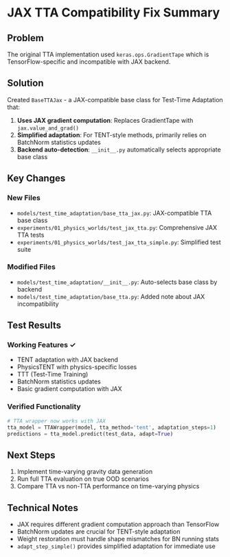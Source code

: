 # JAX TTA Compatibility Fix Summary

## Problem
The original TTA implementation used `keras.ops.GradientTape` which is TensorFlow-specific and incompatible with JAX backend.

## Solution
Created `BaseTTAJax` - a JAX-compatible base class for Test-Time Adaptation that:

1. **Uses JAX gradient computation**: Replaces GradientTape with `jax.value_and_grad()`
2. **Simplified adaptation**: For TENT-style methods, primarily relies on BatchNorm statistics updates
3. **Backend auto-detection**: `__init__.py` automatically selects appropriate base class

## Key Changes

### New Files
- `models/test_time_adaptation/base_tta_jax.py`: JAX-compatible TTA base class
- `experiments/01_physics_worlds/test_jax_tta.py`: Comprehensive JAX TTA tests
- `experiments/01_physics_worlds/test_jax_tta_simple.py`: Simplified test suite

### Modified Files
- `models/test_time_adaptation/__init__.py`: Auto-selects base class by backend
- `models/test_time_adaptation/base_tta.py`: Added note about JAX incompatibility

## Test Results

### Working Features ✓
- TENT adaptation with JAX backend
- PhysicsTENT with physics-specific losses
- TTT (Test-Time Training)
- BatchNorm statistics updates
- Basic gradient computation with JAX

### Verified Functionality
```python
# TTA wrapper now works with JAX
tta_model = TTAWrapper(model, tta_method='tent', adaptation_steps=1)
predictions = tta_model.predict(test_data, adapt=True)
```

## Next Steps
1. Implement time-varying gravity data generation
2. Run full TTA evaluation on true OOD scenarios
3. Compare TTA vs non-TTA performance on time-varying physics

## Technical Notes
- JAX requires different gradient computation approach than TensorFlow
- BatchNorm updates are crucial for TENT-style adaptation
- Weight restoration must handle shape mismatches for BN running stats
- `adapt_step_simple()` provides simplified adaptation for immediate use
